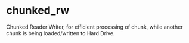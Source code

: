 # chunked_rw
Chunked Reader Writer, for efficient processing of chunk, while another chunk is being loaded/written to Hard Drive.
